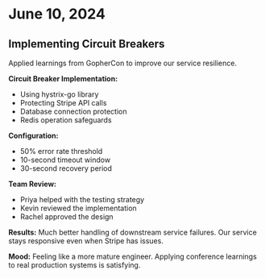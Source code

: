 # June 10, 2024

## Implementing Circuit Breakers

Applied learnings from GopherCon to improve our service resilience.

**Circuit Breaker Implementation:**
- Using hystrix-go library
- Protecting Stripe API calls
- Database connection protection
- Redis operation safeguards

**Configuration:**
- 50% error rate threshold
- 10-second timeout window
- 30-second recovery period

**Team Review:**
- Priya helped with the testing strategy
- Kevin reviewed the implementation
- Rachel approved the design

**Results:** Much better handling of downstream service failures. Our service stays responsive even when Stripe has issues.

**Mood:** Feeling like a more mature engineer. Applying conference learnings to real production systems is satisfying.
